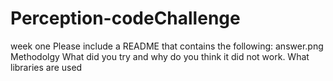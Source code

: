 # Perception-codeChallenge
week one
Please include a README that contains the following:
answer.png
Methodolgy
What did you try and why do you think it did not work.
What libraries are used
